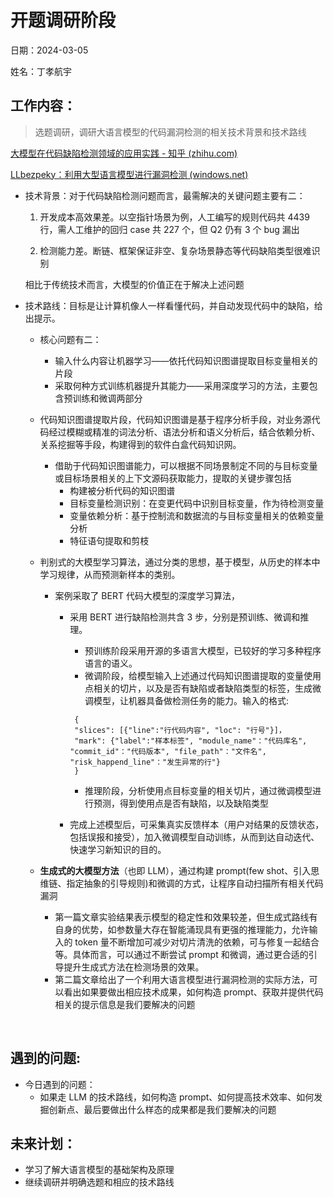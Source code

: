 # 开题调研阶段

日期：2024-03-05

姓名：丁孝航宇

## 工作内容：

> 选题调研，调研大语言模型的代码漏洞检测的相关技术背景和技术路线

[大模型在代码缺陷检测领域的应用实践 - 知乎 (zhihu.com)](https://zhuanlan.zhihu.com/p/664889273)

[LLbezpeky：利用大型语言模型进行漏洞检测 (windows.net)](https://arxivtools.blob.core.windows.net/xueshuxiangzipaperhtml/2024_1_3/2401.01269.pdf)

- 技术背景：对于代码缺陷检测问题而言，最需解决的关键问题主要有二：

  1. 开发成本高效果差。以空指针场景为例，人工编写的规则代码共 4439 行，需人工维护的回归 case 共 227 个，但 Q2 仍有 3 个 bug 漏出
  
  2. 检测能力差。断链、框架保证非空、复杂场景静态等代码缺陷类型很难识别

  相比于传统技术而言，大模型的价值正在于解决上述问题

- 技术路线：目标是让计算机像人一样看懂代码，并自动发现代码中的缺陷，给出提示。

  - 核心问题有二：

    - 输入什么内容让机器学习——依托代码知识图谱提取目标变量相关的片段
    - 采取何种方式训练机器提升其能力——采用深度学习的方法，主要包含预训练和微调两部分

  - 代码知识图谱提取片段，代码知识图谱是基于程序分析手段，对业务源代码经过模糊或精准的词法分析、语法分析和语义分析后，结合依赖分析、关系挖掘等手段，构建得到的软件白盒代码知识网。

    - 借助于代码知识图谱能力，可以根据不同场景制定不同的与目标变量或目标场景相关的上下文源码获取能力，提取的关键步骤包括
      - 构建被分析代码的知识图谱
      - 目标变量检测识别：在变更代码中识别目标变量，作为待检测变量
      - 变量依赖分析：基于控制流和数据流的与目标变量相关的依赖变量分析
      - 特征语句提取和剪枝

  - 判别式的大模型学习算法，通过分类的思想，基于模型，从历史的样本中学习规律，从而预测新样本的类别。

    - 案例采取了 BERT 代码大模型的深度学习算法，

      - 采用 BERT 进行缺陷检测共含 3 步，分别是预训练、微调和推理。

        - 预训练阶段采用开源的多语言大模型，已较好的学习多种程序语言的语义。
        - 微调阶段，给模型输入上述通过代码知识图谱提取的变量使用点相关的切片，以及是否有缺陷或者缺陷类型的标签，生成微调模型，让机器具备做检测任务的能力。输入的格式:

        ```text
         {
         "slices": [{"line":"行代码内容", "loc": "行号"}]，
         "mark": {"label":"样本标签", "module_name"："代码库名", "commit_id"："代码版本", "file_path"："文件名", "risk_happend_line"："发生异常的行"}
         }
        ```

        - 推理阶段，分析使用点目标变量的相关切片，通过微调模型进行预测，得到使用点是否有缺陷，以及缺陷类型

      - 完成上述模型后，可采集真实反馈样本（用户对结果的反馈状态，包括误报和接受），加入微调模型自动训练，从而到达自动迭代、快速学习新知识的目的。

  - **生成式的大模型方法**（也即 LLM），通过构建 prompt(few shot、引入思维链、指定抽象的引导规则)和微调的方式，让程序自动扫描所有相关代码漏洞

    - 第一篇文章实验结果表示模型的稳定性和效果较差，但生成式路线有自身的优势，如参数量大存在智能涌现具有更强的推理能力，允许输入的 token 量不断增加可减少对切片清洗的依赖，可与修复一起结合等。具体而言，可以通过不断尝试 prompt 和微调，通过更合适的引导提升生成式方法在检测场景的效果。
    - 第二篇文章给出了一个利用大语言模型进行漏洞检测的实际方法，可以看出如果要做出相应技术成果，如何构造 prompt、获取并提供代码相关的提示信息是我们要解决的问题

​

## 遇到的问题:

- 今日遇到的问题：
  - 如果走 LLM 的技术路线，如何构造 prompt、如何提高技术效率、如何发掘创新点、最后要做出什么样态的成果都是我们要解决的问题

## 未来计划：

- 学习了解大语言模型的基础架构及原理
- 继续调研并明确选题和相应的技术路线
